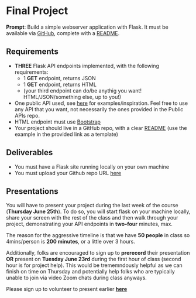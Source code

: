 # Final Project

**Prompt**: Build a simple webserver application with Flask. It must be available via [GitHub](https://github.com/wppai), complete with a [README](https://www.makeareadme.com/).

## Requirements

* **THREE** Flask API endpoints implemented, with the following requirements:
  * 1 **GET** endpoint, returns JSON
  * 1 **GET** endpoint, returns HTML
  * (your third endpoint can do/be anythig you want! HTML/JSON/something else, up to you!)
* One public API used, see [here](https://github.com/public-apis/public-apis) for examples/inspiration. Feel free to use any API that you want, not necessarily the ones provided in the Public APIs repo.
* HTML endpoint must use [Bootstrap](https://getbootstrap.com/)
* Your project should live in a GitHub repo, with a clear [README](https://www.makeareadme.com/) (use the example in the provided link as a template)

## Deliverables

* You must have a Flask site running locally on your own machine
* You must upload your Github repo URL [here](https://airtable.com/shrgqwJm9uRyyIvqq)

## Presentations

You will have to present your project during the last week of the course (**Thursday June 25th**). To do so, you will start flask on your machine locally, share your screen with the rest of the class and then walk through your project, demonstrating your API endpoints in **two-four** minutes, max.

The reason for the aggressive timeline is that we have **50 people** in class so 4mins/person is **200 minutes**, or a little over 3 hours.

Additionally, folks are encouraged to sign up to **prerecord** their presentation **OR** present on **Tuesday June 23rd** during the first hour of class (second hour is for project help). This would be trememndously helpful as we can finish on time on Thursday and potentially help folks who are typically unable to join via video Zoom chats during class anyways.

Please sign up to volunteer to present earlier **[here](https://airtable.com/shrcM2PdCie8SqI0k)**

